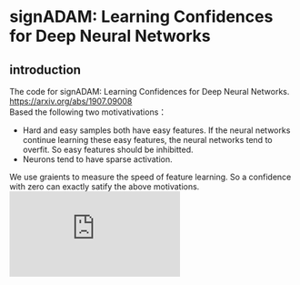 # signADAM: Learning Confidences for Deep Neural Networks
## introduction
The code for signADAM: Learning Confidences for Deep Neural Networks. https://arxiv.org/abs/1907.09008<br>
Based the following two motivativations：<br>
- Hard and easy samples both have easy features. If the neural networks continue learning these easy features, the neural networks tend to overfit. So easy features should be inhibitted. 
- Neurons tend to have sparse activation.


We use graients to measure the speed of feature learning. So a confidence with zero can exactly satify the above motivations. <br>
![Image text](https://github.com/DongWanginxdu/signADAM-Learn-by-Confidence/blob/master/img/img.pdf)
